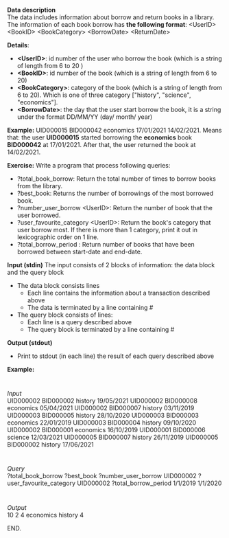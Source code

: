 **Data description**\
The data includes information about borrow and return books in a library. The information of each book borrow has **the following format**:
\<UserID>   \<BookID>  \<BookCategory>   \<BorrowDate>   \<ReturnDate>

**Details**:
- **\<UserID>**: id number of the user who borrow the book (which is a string of length from 6 to 20 )
-	**\<BookID>**: id number of the book (which is a string of length from 6 to 20)
-	**\<BookCategory>**: category of the book (which is a string of length from 6 to 20). Which is one of three category ["history", "science", "economics"].
-	**\<BorrowDate>**: the day that the user start borrow the book, it is a string under the format DD/MM/YY  (day/ month/ year)

**Example:** UID000015 BID000042 economics 17/01/2021 14/02/2021. Means that: the user **UID000015** started borrowing the **economics** book **BID000042** at 17/01/2021. After that, the user returned the book at 14/02/2021.

**Exercise:**
Write a program that process following queries: 
-  ?total_book_borrow: Return the total number of times to borrow books from the library.
-  ?best_book: Returns the number of borrowings of the most borrowed book.
-  ?number_user_borrow \<UserID>: Return the number of book that the user borrowed.
-  ?user_favourite_category \<UserID>: Return the book's category that user borrow most. If there is more than 1 category, print it out in lexicographic order on 1 line.
-  ?total_borrow_period <start-date> <end-date>: Return number of books that have been borrowed between start-date and end-date.

  
**Input (stdin)**
The input consists of 2 blocks of information: the data block and the query block
-	The data block consists lines
    -	Each line contains the information about a transaction described above
    -	The data is terminated by a line containing #
-	The query block consists of lines:
    -	Each line is a query described above
    -	The query block is terminated by a line containing #

**Output (stdout)**
-	Print to stdout (in each line) the result of each query described above

**Example:**
 #
_Input_\
UID000002 BID000002 history 19/05/2021
UID000002 BID000008 economics 05/04/2021
UID000002 BID000007 history 03/11/2019
UID000003 BID000005 history 28/10/2020
UID000003 BID000003 economics 22/01/2019
UID000003 BID000004 history 09/10/2020
UID000002 BID000001 economics 16/10/2019
UID000001 BID000006 science 12/03/2021
UID000005 BID000007 history 26/11/2019
UID000005 BID000002 history 17/06/2021
 
#
_Query_\
?total_book_borrow
?best_book
?number_user_borrow UID000002
?user_favourite_category UID000002
?total_borrow_period 1/1/2019 1/1/2020

#
_Output_\
10
2
4
economics history
4

END.
